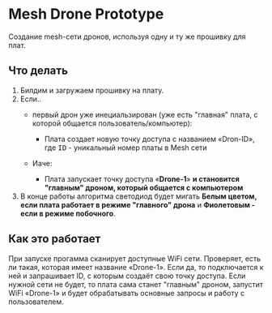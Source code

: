 # Mesh Drone Prototype
Создание mesh-сети дронов, используя одну и ту же прошивку для плат.

## Что делать
1. Билдим и загружаем прошивку на плату.
2. Если..
   - первый дрон уже инециальзирован (уже есть "главная" плата, с которой общается пользователь/компьютер):
     - Плата создает новую точку доступа с названием «Dron-ID», где <kbd>ID</kbd> - уникальный номер платы в Mesh сети

    - Иаче:
      - Плата запускает точку доступа «**Drone-1**» **и становится "главным" дроном, который общается с компьютером**
3. В конце работы алгоритма светодиод будет мигать **Белым цветом, если плата работает в режиме "главного" дрона** и **Фиолетовым - если в режиме побочного**.
## Как это работает
При запуске прогамма сканирует доступные WiFi сети. Проверяет, есть ли такая, которая имеет название «Drone-1». Если да, то подключается к ней и запрашивает ID, с которым создаёт свою точку доступа. Если нужной сети не будет, то плата сама станет "главным" дроном, запустит WiFi «Drone-1» и будет обрабатывать основные запросы и работу с пользователем.